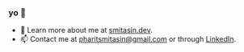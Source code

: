 ### yo :goat:

- 🌱 Learn more about me at [smitasin.dev](https://www.smitasin.dev/).
- 📫 Contact me at [pharitsmitasin@gmail.com](mailto:pharitsmitasin@gmail.com) or through [LinkedIn](https://www.linkedin.com/in/pharit/).
